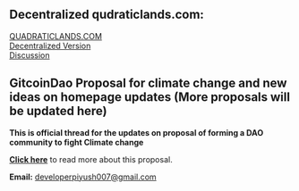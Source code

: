 ## Decentralized qudraticlands.com:   
[QUADRATICLANDS.COM](https://github.com/Developer-piyush/Gitquad) <br>
[Decentralized Version](http://decentralized.quadraticlands.com/) <br>
[Discussion](https://gov.gitcoin.co/t/request-for-proposal-gitcoindao-com-website/8114/12) <br>

## GitcoinDao Proposal for climate change and new ideas on homepage updates (More proposals will be updated here)

<b>This is official thread for the updates on proposal of forming a DAO community to fight Climate change</b>

<b>[Click here](https://gov.gitcoin.co/t/request-for-proposal-gitcoindao-for-climate-change/8166)</b> to read more about this proposal.

<b>Email:</b> developerpiyush007@gmail.com

